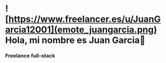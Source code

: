 # ![https://www.freelancer.es/u/JuanGarcia12001](emote_juangarcia.png) Hola, mi nombre es Juan Garcia👋

### Freelance full-stack
